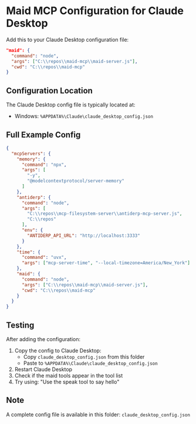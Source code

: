 # Maid MCP Configuration for Claude Desktop

Add this to your Claude Desktop configuration file:

```json
"maid": {
  "command": "node",
  "args": ["C:\\repos\\maid-mcp\\maid-server.js"],
  "cwd": "C:\\repos\\maid-mcp"
}
```

## Configuration Location

The Claude Desktop config file is typically located at:
- Windows: `%APPDATA%\Claude\claude_desktop_config.json`

## Full Example Config

```json
{
  "mcpServers": {
    "memory": {
      "command": "npx",
      "args": [
        "-y",
        "@modelcontextprotocol/server-memory"
      ]
    },
    "antiderp": {
      "command": "node",
      "args": [
        "C:\\repos\\mcp-filesystem-server\\antiderp-mcp-server.js",
        "C:\\repos"
      ],
      "env": {
        "ANTIDERP_API_URL": "http://localhost:3333"
      }
    },
    "time": {
      "command": "uvx",
      "args": ["mcp-server-time", "--local-timezone=America/New_York"]
    },
    "maid": {
      "command": "node",
      "args": ["C:\\repos\\maid-mcp\\maid-server.js"],
      "cwd": "C:\\repos\\maid-mcp"
    }
  }
}
```

## Testing

After adding the configuration:
1. Copy the config to Claude Desktop:
   - Copy `claude_desktop_config.json` from this folder
   - Paste to `%APPDATA%\Claude\claude_desktop_config.json`
2. Restart Claude Desktop
3. Check if the maid tools appear in the tool list
4. Try using: "Use the speak tool to say hello"

## Note

A complete config file is available in this folder: `claude_desktop_config.json`
